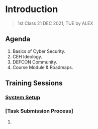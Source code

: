 # Introduction

> 1st Class
> 21 DEC 2021, TUE
> by ALEX

## Agenda

1. Basics of Cyber Security.
2. CEH Ideology.
3. DEFCON Community.
4. Course Module & Roadmaps.

## Training Sessions

### [System Setup](https://gist.github.com/nitalukder/f762f643480d32e7bab8324b6b5d082e)

### [Task Submission Process]

1. 
